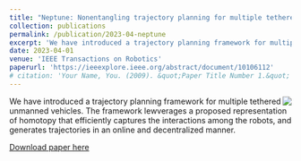 ```yaml
---
title: "Neptune: Nonentangling trajectory planning for multiple tethered unmanned vehicles"
collection: publications
permalink: /publication/2023-04-neptune
excerpt: 'We have introduced a trajectory planning framework for multiple tethered unmanned vehicles. The framework lewverages a proposed representation of homotopy that efficiently captures the interactions among the robots, and generates trajectories in an online and decentralized manner.'
date: 2023-04-01
venue: 'IEEE Transactions on Robotics'
paperurl: 'https://ieeexplore.ieee.org/abstract/document/10106112'
# citation: 'Your Name, You. (2009). &quot;Paper Title Number 1.&quot; <i>Journal 1</i>. 1(1).'
---
```

<img style="float: right;" src="rss1.gif">

We have introduced a trajectory planning framework for multiple tethered unmanned vehicles. The framework lewverages a proposed representation of homotopy that efficiently captures the interactions among the robots, and generates trajectories in an online and decentralized manner.

[Download paper here](https://ieeexplore.ieee.org/abstract/document/10106112)

<!-- Recommended citation: Your Name, You. (2009). "Paper Title Number 1." <i>Journal 1</i>. 1(1). -->